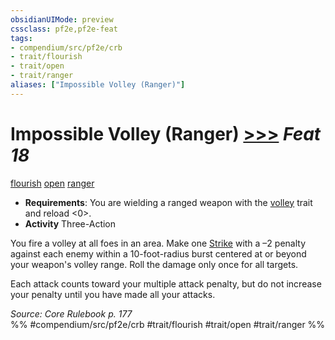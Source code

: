 ```yaml
---
obsidianUIMode: preview
cssclass: pf2e,pf2e-feat
tags:
- compendium/src/pf2e/crb
- trait/flourish
- trait/open
- trait/ranger
aliases: ["Impossible Volley (Ranger)"]
---
```

# Impossible Volley (Ranger)  [>>>](../../rules/core-rulebook/chapter-9-playing-the-game.md#Actions "Three-Action") *Feat 18*  
[flourish](../../rules/traits/flourish.md)  [open](../../rules/traits/open.md)  [ranger](../../rules/traits/ranger.md)  

- **Requirements**: You are wielding a ranged weapon with the [volley](../../rules/traits/volley.md) trait and reload <0>.
- **Activity** Three-Action

You fire a volley at all foes in an area. Make one [Strike](../../rules/actions/strike.md) with a –2 penalty against each enemy within a 10-foot-radius burst centered at or beyond your weapon's volley range. Roll the damage only once for all targets.

Each attack counts toward your multiple attack penalty, but do not increase your penalty until you have made all your attacks.

*Source: Core Rulebook p. 177*  
%% #compendium/src/pf2e/crb #trait/flourish #trait/open #trait/ranger %%